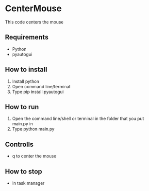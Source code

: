 # CenterMouse
This code centers the mouse
## Requirements
- Python
- pyautogui
## How to install
1. Install python
2. Open command line/terminal
3. Type pip install pyautogui
## How to run
1. Open the command line/shell or terminal in the folder that you put main.py in
2. Type python main.py
## Controlls
- q to center the mouse
## How to stop
- In task manager

